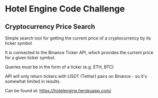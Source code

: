 # Hotel Engine Code Challenge
## Cryptocurrency Price Search

Simple search tool for getting the current price of a cryptocurrency by its ticker symbol

It is connected to the Binance Ticker API, which provides the current price for a given ticker symbol.

Queries must be in the form of a ticker (e.g. ETH, BTC)

API will only return tickers with USDT (Tether) pairs on Binance - so it's somewhat limited in results.

Can be found at: https://hotelengine.herokuapp.com/